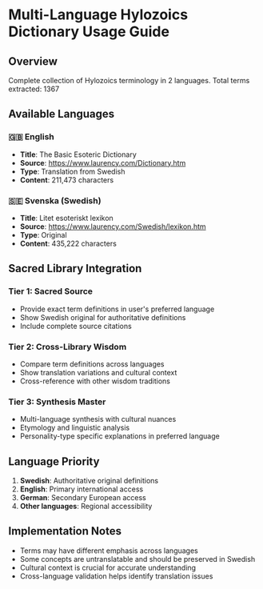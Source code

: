 # Multi-Language Hylozoics Dictionary Usage Guide

## Overview
Complete collection of Hylozoics terminology in 2 languages.
Total terms extracted: 1367

## Available Languages

### 🇬🇧 English
- **Title**: The Basic Esoteric Dictionary
- **Source**: https://www.laurency.com/Dictionary.htm
- **Type**: Translation from Swedish
- **Content**: 211,473 characters

### 🇸🇪 Svenska (Swedish)
- **Title**: Litet esoteriskt lexikon
- **Source**: https://www.laurency.com/Swedish/lexikon.htm
- **Type**: Original
- **Content**: 435,222 characters

## Sacred Library Integration

### Tier 1: Sacred Source
- Provide exact term definitions in user's preferred language
- Show Swedish original for authoritative definitions
- Include complete source citations

### Tier 2: Cross-Library Wisdom
- Compare term definitions across languages
- Show translation variations and cultural context
- Cross-reference with other wisdom traditions

### Tier 3: Synthesis Master
- Multi-language synthesis with cultural nuances
- Etymology and linguistic analysis
- Personality-type specific explanations in preferred language

## Language Priority
1. **Swedish**: Authoritative original definitions
2. **English**: Primary international access
3. **German**: Secondary European access
4. **Other languages**: Regional accessibility

## Implementation Notes
- Terms may have different emphasis across languages
- Some concepts are untranslatable and should be preserved in Swedish
- Cultural context is crucial for accurate understanding
- Cross-language validation helps identify translation issues

